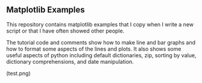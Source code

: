 

## Matplotlib Examples

This repository contains matplotlib examples that I copy when I write a new script or that I have often showed other people.

The tutorial code and comments show how to make line and bar graphs and how to format some aspects of the lines and plots. It also shows some useful aspects of python including default dictionaries, zip, sorting by value, dictionary comprehensions, and date manipulation.

(test.png)

